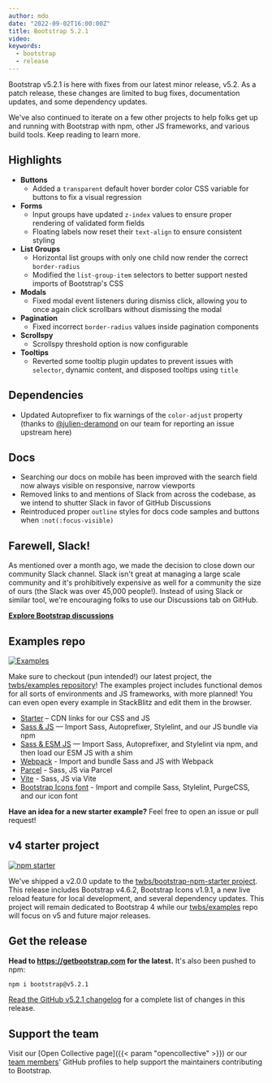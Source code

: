 ```yaml
---
author: mdo
date: "2022-09-02T16:00:00Z"
title: Bootstrap 5.2.1
video:
keywords:
  - bootstrap
  - release
---
```


Bootstrap v5.2.1 is here with fixes from our latest minor release, v5.2. As a patch release, these changes are limited to bug fixes, documentation updates, and some dependency updates.

We've also continued to iterate on a few other projects to help folks get up and running with Bootstrap with npm, other JS frameworks, and various build tools. Keep reading to learn more.

## Highlights

- **Buttons**
  - Added a `transparent` default hover border color CSS variable for buttons to fix a visual regression
- **Forms**
  - Input groups have updated `z-index` values to ensure proper rendering of validated form fields
  - Floating labels now reset their `text-align` to ensure consistent styling
- **List Groups**
  - Horizontal list groups with only one child now render the correct `border-radius`
  - Modified the `list-group-item` selectors to better support nested imports of Bootstrap's CSS
- **Modals**
  - Fixed modal event listeners during dismiss click, allowing you to once again click scrollbars without dismissing the modal
- **Pagination**
  - Fixed incorrect `border-radius` values inside pagination components
- **Scrollspy**
  - Scrollspy threshold option is now configurable
- **Tooltips**
  - Reverted some tooltip plugin updates to prevent issues with `selector`, dynamic content, and disposed tooltips using `title`

## Dependencies

- Updated Autoprefixer to fix warnings of the `color-adjust` property (thanks to [@julien-deramond](https://github.com/julien-deramond/) on our team for reporting an issue upstream here)

## Docs

- Searching our docs on mobile has been improved with the search field now always visible on responsive, narrow viewports
- Removed links to and mentions of Slack from across the codebase, as we intend to shutter Slack in favor of GitHub Discussions
- Reintroduced proper `outline` styles for docs code samples and buttons when `:not(:focus-visible)`

## Farewell, Slack!

As mentioned over a month ago, we made the decision to close down our community Slack channel. Slack isn't great at managing a large scale community and it's prohibitively expensive as well for a community the size of ours (the Slack was over 45,000 people!). Instead of using Slack or similar tool, we're encouraging folks to use our Discussions tab on GitHub.

**[Explore Bootstrap discussions](https://github.com/twbs/bootstrap/discussions)**

## Examples repo

[![Examples](/assets/img/2022/09/examples.png)](https://github.com/twbs/examples)

Make sure to checkout (pun intended!) our latest project, the [twbs/examples repository](https://github.com/twbs/examples)! The examples project includes functional demos for all sorts of environments and JS frameworks, with more planned! You can even open every example in StackBlitz and edit them in the browser.

- [Starter](https://github.com/twbs/examples/tree/main/starter/) – CDN links for our CSS and JS
- [Sass & JS](https://github.com/twbs/examples/tree/main/sass-js/) — Import Sass, Autoprefixer, Stylelint, and our JS bundle via npm
- [Sass & ESM JS](https://github.com/twbs/examples/tree/main/sass-js-esm/) — Import Sass, Autoprefixer, and Stylelint via npm, and then load our ESM JS with a shim
- [Webpack](https://github.com/twbs/examples/tree/main/webpack/) - Import and bundle Sass and JS with Webpack
- [Parcel](https://github.com/twbs/examples/tree/main/parcel/) - Sass, JS via Parcel
- [Vite](https://github.com/twbs/examples/tree/main/vite/) - Sass, JS via Vite
- [Bootstrap Icons font](https://github.com/twbs/examples/tree/main/icons-font/) - Import and compile Sass, Stylelint, PurgeCSS, and our icon font

**Have an idea for a new starter example?** Feel free to open an issue or pull request!

## v4 starter project

[![npm starter](/assets/img/2022/09/bnpm.png)](https://github.com/twbs/bootstrap-npm-starter)

We've shipped a v2.0.0 update to the [twbs/bootstrap-npm-starter project](https://github.com/twbs/bootstrap-npm-starter). This release includes Bootstrap v4.6.2, Bootstrap Icons v1.9.1, a new live reload feature for local development, and several dependency updates. This project will remain dedicated to Bootstrap 4 while our [twbs/examples](https://github.com/twbs/examples) repo will focus on v5 and future major releases.

## Get the release

**Head to <https://getbootstrap.com> for the latest.** It's also been pushed to npm:

```sh
npm i bootstrap@v5.2.1
```

[Read the GitHub v5.2.1 changelog](https://github.com/twbs/bootstrap/releases/tag/v5.2.1) for a complete list of changes in this release.

## Support the team

Visit our [Open Collective page]({{< param "opencollective" >}}) or our [team members](https://github.com/orgs/twbs/people)' GitHub profiles to help support the maintainers contributing to Bootstrap.
